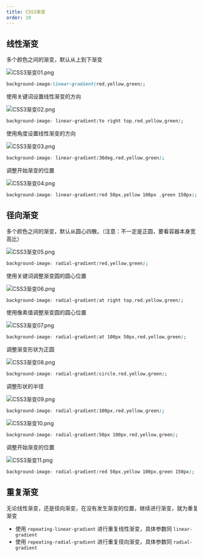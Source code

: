 ```yaml
---
title: CSS3渐变
order: 19
---
```


## 线性渐变

多个颜色之间的渐变，默认从上到下渐变

![CSS3渐变01.png](https://zhf-picture.oss-cn-qingdao.aliyuncs.com/my-img/CSS3渐变01.png)

```css
background-image:linear-gradient(red,yellow,green);
```

使用关键词设置线性渐变的方向

![CSS3渐变02.png](https://zhf-picture.oss-cn-qingdao.aliyuncs.com/my-img/CSS3渐变02.png)

```css
background-image: linear-gradient(to right top,red,yellow,green);
```

使用角度设置线性渐变的方向

![CSS3渐变03.png](https://zhf-picture.oss-cn-qingdao.aliyuncs.com/my-img/CSS3渐变03.png)

```css
background-image: linear-gradient(30deg,red,yellow,green);
```

调整开始渐变的位置

![CSS3渐变04.png](https://zhf-picture.oss-cn-qingdao.aliyuncs.com/my-img/CSS3渐变04.png)

```css
background-image: linear-gradient(red 50px,yellow 100px ,green 150px);
```

## 径向渐变

多个颜色之间的渐变，默认从圆心四散。（注意：不一定是正圆，要看容器本身宽高比）

![CSS3渐变05.png](https://zhf-picture.oss-cn-qingdao.aliyuncs.com/my-img/CSS3渐变05.png)

```css
background-image: radial-gradient(red,yellow,green);
```

使用关键词调整渐变圆的圆心位置

![CSS3渐变06.png](https://zhf-picture.oss-cn-qingdao.aliyuncs.com/my-img/CSS3渐变06.png)

```css
background-image: radial-gradient(at right top,red,yellow,green);
```

使用像素值调整渐变圆的圆心位置

![CSS3渐变07.png](https://zhf-picture.oss-cn-qingdao.aliyuncs.com/my-img/CSS3渐变07.png)

```css
background-image: radial-gradient(at 100px 50px,red,yellow,green);
```

调整渐变形状为正圆

![CSS3渐变08.png](https://zhf-picture.oss-cn-qingdao.aliyuncs.com/my-img/CSS3渐变08.png)

```css
background-image: radial-gradient(circle,red,yellow,green);
```

调整形状的半径

![CSS3渐变09.png](https://zhf-picture.oss-cn-qingdao.aliyuncs.com/my-img/CSS3渐变09.png)

```css
background-image: radial-gradient(100px,red,yellow,green);
```

![CSS3渐变10.png](https://zhf-picture.oss-cn-qingdao.aliyuncs.com/my-img/CSS3渐变10.png)

```css
background-image: radial-gradient(50px 100px,red,yellow,green);
```

调整开始渐变的位置

![CSS3渐变11.png](https://zhf-picture.oss-cn-qingdao.aliyuncs.com/my-img/CSS3渐变11.png)

```css
background-image: radial-gradient(red 50px,yellow 100px,green 150px);
```

## 重复渐变

无论线性渐变，还是径向渐变，在没有发生渐变的位置，继续进行渐变，就为重复渐变

+ 使用 `repeating-linear-gradient` 进行重复线性渐变，具体参数同 `linear-gradient` 
+ 使用 `repeating-radial-gradient` 进行重复径向渐变，具体参数同 `radial-gradient` 